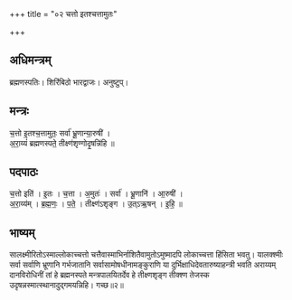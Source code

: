 +++
title = "०२ चत्तो इतश्चत्तामुतः"

+++
## अधिमन्त्रम्
ब्रह्मणस्पतिः। शिरिंबिठो भारद्वाजः। अनुष्टुप्।

## मन्त्रः
च॒त्तो इ॒तश्च॒त्तामुतः॒ सर्वा॑ भ्रू॒णान्या॒रुषी॑ ।  
अ॒रा॒य्यं॑ ब्रह्मणस्पते॒ तीक्ष्ण॑शृण्गोदृ॒षन्नि॑हि ॥

## पदपाठः
च॒त्तो इति॑ । इ॒तः । च॒त्ता । अ॒मुतः॑ । सर्वा॑ । भ्रू॒णानि॑ । आ॒रुषी॑ ।  
अ॒रा॒य्य॑म् । ब्र॒ह्म॒णः॒ । प॒ते॒ । तीक्ष्ण॑ऽशृङ्ग । उ॒त्ऽऋ॒षन् । इ॒हि॒ ॥

## भाष्यम्
सालक्ष्मीरितोऽस्माल्लोकाच्चत्तो चत्तैवास्माभिर्नाशितैवामुतोऽमुष्मादपि लोकाच्चत्ता हिंसिता भवतु। यालक्श्मीः सर्वा सर्वाणि भ्रूणानि गर्भजातानि सर्वासामोषधीनामङ्कुराणि या दुर्भिक्षाधिदेवतारुष्याहन्त्री भवति अराय्यम् दानविरोधिनीं तां हे ब्रह्मनस्पते मन्त्रपालयितर्देव हे तीक्ष्णशृङ्ग तीक्श्ण तेजस्क उदृषन्नस्मात्स्थानादुद्गमयन्निहि। गच्छ॥२॥